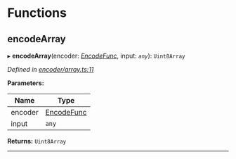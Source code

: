 

# Functions

<a id="encodearray"></a>

##  encodeArray

▸ **encodeArray**(encoder: *[EncodeFunc](_encoder_types_.md#encodefunc)*, input: *`any`*): `Uint8Array`

*Defined in [encoder/array.ts:11](https://github.com/polkadot-js/common/blob/b521959/packages/util-rlp/src/encoder/array.ts#L11)*

**Parameters:**

| Name | Type |
| ------ | ------ |
| encoder | [EncodeFunc](_encoder_types_.md#encodefunc) |
| input | `any` |

**Returns:** `Uint8Array`

___

